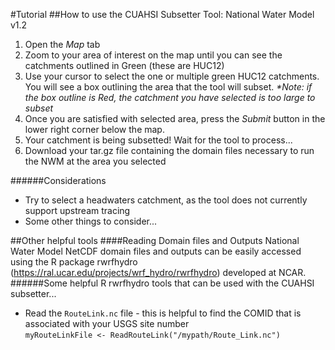 #Tutorial
##How to use the CUAHSI Subsetter Tool: National Water Model v1.2

1. Open the _Map_ tab
2. Zoom to your area of interest on the map until you can see the catchments outlined in Green (these are HUC12)
3. Use your cursor to select the one or multiple green HUC12 catchments. You will see a box outlining the area that the tool will subset. _*Note: if the box outline is Red, the catchment you have selected is too large to subset_
4. Once you are satisfied with selected area, press the _Submit_ button in the lower right corner below the map.
5. Your catchment is being subsetted! Wait for the tool to process...
6. Download your tar.gz file containing the domain files necessary to run the NWM at the area you selected

######Considerations
- Try to select a headwaters catchment, as the tool does not currently support upstream tracing
- Some other things to consider...

##Other helpful tools
####Reading Domain files and Outputs
National Water Model NetCDF domain files and outputs can be easily accessed using the R package rwrfhydro (<https://ral.ucar.edu/projects/wrf_hydro/rwrfhydro>) developed at NCAR.  
######Some helpful R rwrfhydro tools that can be used with the CUAHSI subsetter...
- Read the ```RouteLink.nc``` file - this is helpful to find the COMID that is associated with your USGS site number  
```myRouteLinkFile <- ReadRouteLink("/mypath/Route_Link.nc")```

